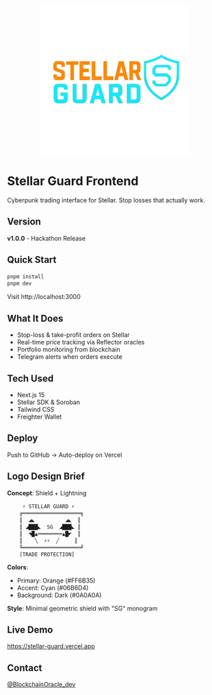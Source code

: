 <div align="center">
  <img src="public/logo.png" alt="Stellar Guard Logo" width="350" />
</div>

# Stellar Guard Frontend

Cyberpunk trading interface for Stellar. Stop losses that actually work.

## Version
**v1.0.0** - Hackathon Release

## Quick Start

```bash
pnpm install
pnpm dev
```

Visit http://localhost:3000

## What It Does

- Stop-loss & take-profit orders on Stellar
- Real-time price tracking via Reflector oracles
- Portfolio monitoring from blockchain
- Telegram alerts when orders execute

## Tech Used

- Next.js 15
- Stellar SDK & Soroban
- Tailwind CSS
- Freighter Wallet

## Deploy

Push to GitHub → Auto-deploy on Vercel

## Logo Design Brief

**Concept**: Shield + Lightning

```
     ⚡ STELLAR GUARD ⚡
    ╔═══════════════════╗
    ║  ◢◣          ◢◣  ║
    ║ ◢███◣  SG  ◢███◣ ║
    ║  ◥█▲════════▲█◤  ║
    ║    ╲  ⚡⚡  ╱     ║
    ╚═══════════════════╝
    [TRADE PROTECTION]
```

**Colors**: 
- Primary: Orange (#FF6B35)
- Accent: Cyan (#06B6D4)
- Background: Dark (#0A0A0A)

**Style**: Minimal geometric shield with "SG" monogram

## Live Demo

https://stellar-guard.vercel.app

## Contact

[@BlockchainOracle_dev](https://t.me/BlockchainOracle_dev)

